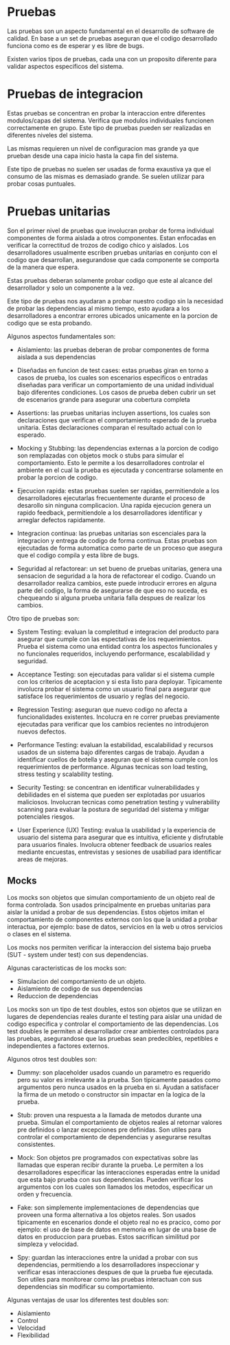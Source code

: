 # Pruebas

Las pruebas son un aspecto fundamental en el desarrollo de software de calidad. En base a un set de pruebas aseguran que el codigo desarrollado funciona como es de esperar y es libre de bugs.

Existen varios tipos de pruebas, cada una con un proposito diferente para validar aspectos especificos del sistema.

# Pruebas de integracion

Estas pruebas se concentran en probar la interaccion entre diferentes modulos/capas del sistema. Verifica que modulos individuales funcionen correctamente en grupo. Este tipo de pruebas pueden ser realizadas en diferentes niveles del sistema.

Las mismas requieren un nivel de configuracion mas grande ya que prueban desde una capa inicio hasta la capa fin del sistema.

Este tipo de pruebas no suelen ser usadas de forma exaustiva ya que el consumo de las mismas es demasiado grande. Se suelen utilizar para probar cosas puntuales.

# Pruebas unitarias

Son el primer nivel de pruebas que involucran probar de forma individual componentes de forma aislada a otros componentes. Estan enfocadas en verificar la correctitud de trozos de codigo chico y aislados. Los desarrolladores usualmente escriben pruebas unitarias en conjunto con el codigo que desarrollan, asegurandose que cada componente se comporta de la manera que espera.

Estas pruebas deberan solamente probar codigo que este al alcance del desarrollador y solo un componente a la vez.

Este tipo de pruebas nos ayudaran a probar nuestro codigo sin la necesidad de probar las dependencias al mismo tiempo, esto ayudara a los desarrolladores a encontrar errores ubicados unicamente en la porcion de codigo que se esta probando.

Algunos aspectos fundamentales son:

- Aislamiento: las pruebas deberan de probar componentes de forma aislada a sus dependencias

- Diseñadas en funcion de test cases: estas pruebas giran en torno a casos de prueba, los cuales son escenarios especificos o entradas diseñadas para verificar un comportamiento de una unidad individual bajo diferentes condiciones. Los casos de prueba deben cubrir un set de escenarios grande para asegurar una cobertura completa

- Assertions: las pruebas unitarias incluyen assertions, los cuales son declaraciones que verifican el comportamiento esperado de la prueba unitaria. Estas declaraciones comparan el resultado actual con lo esperado.

- Mocking y Stubbing: las dependencias externas a la porcion de codigo son remplazadas con objetos mock o stubs para simular el comportamiento. Esto le permite a los desarrolladores controlar el ambiente en el cual la prueba es ejecutada y concentrarse solamente en probar la porcion de codigo.

- Ejecucion rapida: estas pruebas suelen ser rapidas, permitiendole a los desarrolladores ejecutarlas frecuentemente durante el proceso de desarollo sin ninguna complicacion. Una rapida ejecucion genera un rapido feedback, permitiendole a los desarrolladores identificar y arreglar defectos rapidamente.

- Integracion continua: las pruebas unitarias son escenciales para la integracion y entrega de codigo de forma continua. Estas pruebas son ejecutadas de forma automatica como parte de un proceso que asegura que el codigo compila y esta libre de bugs.

- Seguridad al refactorear: un set bueno de pruebas unitarias, genera una sensacion de seguridad a la hora de refactorear el codigo. Cuando un desarrollador realiza cambios, este puede introducir errores en alguna parte del codigo, la forma de asegurarse de que eso no suceda, es chequeando si alguna prueba unitaria falla despues de realizar los cambios.

Otro tipo de pruebas son:
- System Testing: evaluan la completitud e integracion del producto para asegurar que cumple con las espectativas de los requerimientos. Prueba el sistema como una entidad contra los aspectos funcionales y no funcionales requeridos, incluyendo performance, escalabilidad y seguridad.

- Acceptance Testing: son ejecutadas para validar si el sistema cumple con los criterios de aceptacion y si esta listo para deployar. Tipicamente involucra probar el sistema como un usuario final para asegurar que satisface los requerimientos de usuario y reglas del negocio.

- Regression Testing: aseguran que nuevo codigo no afecta a funcionalidades existentes. Incolucra en re correr pruebas previamente ejecutadas para verificar que los cambios recientes no introdujeron nuevos defectos.

- Performance Testing: evaluan la estabilidad, escalabilidad y recursos usados de un sistema bajo diferentes cargas de trabajo. Ayudan a identificar cuellos de botella y aseguran que el sistema cumple con los requerimientos de performance. Algunas tecnicas son load testing, stress testing y scalability testing.

- Security Testing: se concentran en identificar vulnerabilidades y debilidades en el sistema que pueden ser explotadas por usuarios maliciosos. Involucran tecnicas como penetration testing y vulnerability scanning para evaluar la postura de seguridad del sistema y mitigar potenciales riesgos.

- User Experience (UX) Testing: evalua la usabilidad y la experiencia de usuario del sistema para asegurar que es intuitiva, eficiente y disfrutable para usuarios finales. Involucra obtener feedback de usuarios reales mediante encuestas, entrevistas y sesiones de usabiliad para identificar areas de mejoras.

## Mocks

Los mocks son objetos que simulan comportamiento de un objeto real de forma controlada. Son usados principalmente en pruebas unitarias para aislar la unidad a probar de sus dependencias. Estos objetos imitan el comportamiento de componentes externos con los que la unidad a probar interactua, por ejemplo: base de datos, servicios en la web u otros servicios o clases en el sistema.

Los mocks nos permiten verificar la interaccion del sistema bajo prueba (SUT - system under test) con sus dependencias.

Algunas caracteristicas de los mocks son:

- Simulacion del comportamiento de un objeto.
- Aislamiento de codigo de sus dependencias
- Reduccion de dependencias

Los mocks son un tipo de test doubles, estos son objetos que se utilizan en lugares de dependencias reales durante el testing para aislar una unidad de codigo especifica y controlar el comportamiento de las dependencias. Los test doubles le permiten al desarrollador crear ambientes controlados para las pruebas, asegurandose que las pruebas sean predecibles, repetibles e independientes a factores externos.

Algunos otros test doubles son:

- Dummy: son placeholder usados cuando un parametro es requerido pero su valor es irrelevante a la prueba. Son tipicamente pasados como argumentos pero nunca usados en la prueba en si. Ayudan a satisfacer la firma de un metodo o constructor sin impactar en la logica de la prueba.

- Stub: proven una respuesta a la llamada de metodos durante una prueba. Simulan el comportamiento de objetos reales al retornar valores pre definidos o lanzar excepciones pre definidas. Son utiles para controlar el comportamiento de dependencias y asegurarse resultas consistentes.

- Mock: Son objetos pre programados con expectativas sobre las llamadas que esperan recibir durante la prueba. Le permiten a los desarrolladores especificar las interacciones esperadas entre la unidad que esta bajo prueba con sus dependencias. Pueden verificar los argumentos con los cuales son llamados los metodos, especificar un orden y frecuencia.

- Fake: son simplemente implementaciones de dependencias que proveen una forma alternativa a los objetos reales. Son usados tipicamente en escenarios donde el objeto real no es pracico, como por ejemplo: el uso de base de datos en memoria en lugar de una base de datos en produccion para pruebas. Estos sacrifican similitud por simpleza y velocidad.

- Spy: guardan las interacciones entre la unidad a probar con sus dependencias, permitiendo a los desarrolladores inspeccionar y verificar esas interacciones despues de que la prueba fue ejecutada. Son utiles para monitorear como las pruebas interactuan con sus dependencias sin modificar su comportamiento.

Algunas ventajas de usar los diferentes test doubles son:

- Aislamiento
- Control
- Velocidad
- Flexibilidad